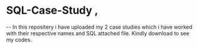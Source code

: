 # SQL-Case-Study ,

-- In this repositery i have uploaded my 2 case studies which i have  worked with their respective names and SQL attached file. Kindly download to see my codes.
